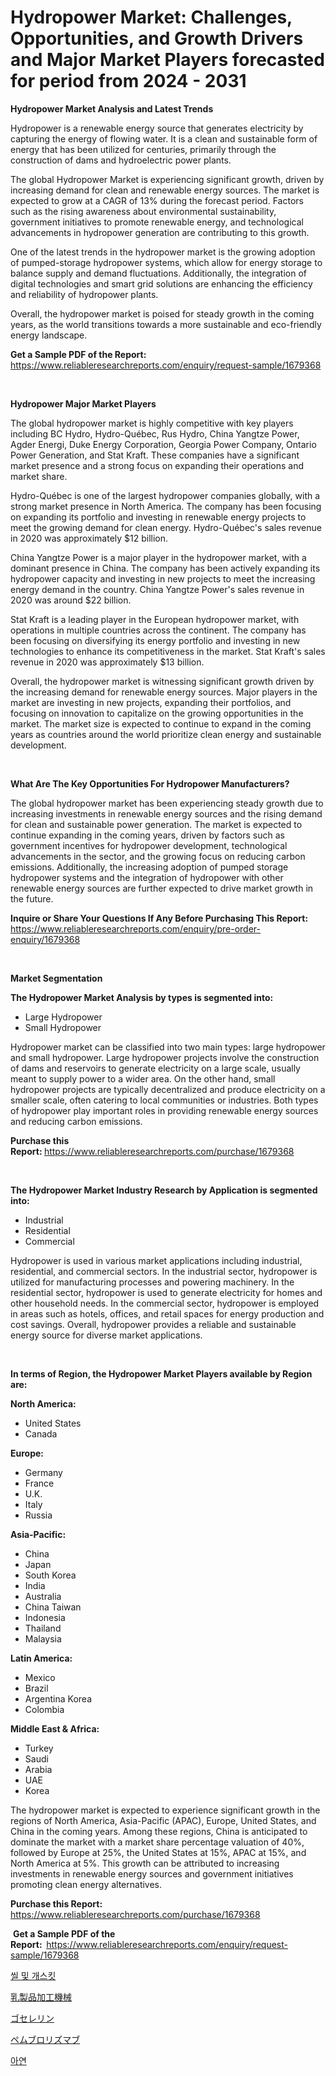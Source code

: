 <p><h1>Hydropower Market: Challenges, Opportunities, and Growth Drivers and Major Market Players forecasted for period from 2024 - 2031</h1></p><p><strong>Hydropower Market Analysis and Latest Trends</strong></p>
<p><p>Hydropower is a renewable energy source that generates electricity by capturing the energy of flowing water. It is a clean and sustainable form of energy that has been utilized for centuries, primarily through the construction of dams and hydroelectric power plants.</p><p>The global Hydropower Market is experiencing significant growth, driven by increasing demand for clean and renewable energy sources. The market is expected to grow at a CAGR of 13% during the forecast period. Factors such as the rising awareness about environmental sustainability, government initiatives to promote renewable energy, and technological advancements in hydropower generation are contributing to this growth.</p><p>One of the latest trends in the hydropower market is the growing adoption of pumped-storage hydropower systems, which allow for energy storage to balance supply and demand fluctuations. Additionally, the integration of digital technologies and smart grid solutions are enhancing the efficiency and reliability of hydropower plants.</p><p>Overall, the hydropower market is poised for steady growth in the coming years, as the world transitions towards a more sustainable and eco-friendly energy landscape.</p></p>
<p><strong>Get a Sample PDF of the Report:&nbsp;</strong> <a href="https://www.reliableresearchreports.com/enquiry/request-sample/1679368">https://www.reliableresearchreports.com/enquiry/request-sample/1679368</a></p>
<p>&nbsp;</p>
<p><strong>Hydropower Major Market Players</strong></p>
<p><p>The global hydropower market is highly competitive with key players including BC Hydro, Hydro-Québec, Rus Hydro, China Yangtze Power, Agder Energi, Duke Energy Corporation, Georgia Power Company, Ontario Power Generation, and Stat Kraft. These companies have a significant market presence and a strong focus on expanding their operations and market share.</p><p>Hydro-Québec is one of the largest hydropower companies globally, with a strong market presence in North America. The company has been focusing on expanding its portfolio and investing in renewable energy projects to meet the growing demand for clean energy. Hydro-Québec's sales revenue in 2020 was approximately $12 billion.</p><p>China Yangtze Power is a major player in the hydropower market, with a dominant presence in China. The company has been actively expanding its hydropower capacity and investing in new projects to meet the increasing energy demand in the country. China Yangtze Power's sales revenue in 2020 was around $22 billion.</p><p>Stat Kraft is a leading player in the European hydropower market, with operations in multiple countries across the continent. The company has been focusing on diversifying its energy portfolio and investing in new technologies to enhance its competitiveness in the market. Stat Kraft's sales revenue in 2020 was approximately $13 billion.</p><p>Overall, the hydropower market is witnessing significant growth driven by the increasing demand for renewable energy sources. Major players in the market are investing in new projects, expanding their portfolios, and focusing on innovation to capitalize on the growing opportunities in the market. The market size is expected to continue to expand in the coming years as countries around the world prioritize clean energy and sustainable development.</p></p>
<p>&nbsp;</p>
<p><strong>What Are The Key Opportunities For Hydropower Manufacturers?</strong></p>
<p><p>The global hydropower market has been experiencing steady growth due to increasing investments in renewable energy sources and the rising demand for clean and sustainable power generation. The market is expected to continue expanding in the coming years, driven by factors such as government incentives for hydropower development, technological advancements in the sector, and the growing focus on reducing carbon emissions. Additionally, the increasing adoption of pumped storage hydropower systems and the integration of hydropower with other renewable energy sources are further expected to drive market growth in the future.</p></p>
<p><strong>Inquire or Share Your Questions If Any Before Purchasing This Report:</strong> <a href="https://www.reliableresearchreports.com/enquiry/pre-order-enquiry/1679368">https://www.reliableresearchreports.com/enquiry/pre-order-enquiry/1679368</a></p>
<p>&nbsp;</p>
<p><strong>Market Segmentation</strong></p>
<p><strong>The Hydropower Market Analysis by types is segmented into:</strong></p>
<p><ul><li>Large Hydropower</li><li>Small Hydropower</li></ul></p>
<p><p>Hydropower market can be classified into two main types: large hydropower and small hydropower. Large hydropower projects involve the construction of dams and reservoirs to generate electricity on a large scale, usually meant to supply power to a wider area. On the other hand, small hydropower projects are typically decentralized and produce electricity on a smaller scale, often catering to local communities or industries. Both types of hydropower play important roles in providing renewable energy sources and reducing carbon emissions.</p></p>
<p><strong>Purchase this Report:&nbsp;</strong><a href="https://www.reliableresearchreports.com/purchase/1679368">https://www.reliableresearchreports.com/purchase/1679368</a></p>
<p>&nbsp;</p>
<p><strong>The Hydropower Market Industry Research by Application is segmented into:</strong></p>
<p><ul><li>Industrial</li><li>Residential</li><li>Commercial</li></ul></p>
<p><p>Hydropower is used in various market applications including industrial, residential, and commercial sectors. In the industrial sector, hydropower is utilized for manufacturing processes and powering machinery. In the residential sector, hydropower is used to generate electricity for homes and other household needs. In the commercial sector, hydropower is employed in areas such as hotels, offices, and retail spaces for energy production and cost savings. Overall, hydropower provides a reliable and sustainable energy source for diverse market applications.</p></p>
<p>&nbsp;</p>
<p><strong>In terms of Region, the Hydropower Market Players available by Region are:</strong></p>
<p>
    <p> <strong> North America: </strong>
        <ul>
            <li>United States</li>
            <li>Canada</li>
        </ul>
        </p> 
    <p> <strong> Europe: </strong>
        <ul>
            <li>Germany</li>
            <li>France</li>
            <li>U.K.</li>
            <li>Italy</li>
            <li>Russia</li>
        </ul>
        </p> 
    <p> <strong> Asia-Pacific: </strong>
        <ul>
            <li>China</li>
            <li>Japan</li>
            <li>South Korea</li>
            <li>India</li>
            <li>Australia</li>
            <li>China Taiwan</li>
            <li>Indonesia</li>
            <li>Thailand</li>
            <li>Malaysia</li>
        </ul>
        </p> 
    <p> <strong> Latin America: </strong>
        <ul>
            <li>Mexico</li>
            <li>Brazil</li>
            <li>Argentina Korea</li>
            <li>Colombia</li>
        </ul>
        </p> 
    <p> <strong> Middle East & Africa: </strong>
        <ul>
            <li>Turkey</li>
            <li>Saudi</li>
            <li>Arabia</li>
            <li>UAE</li>
            <li>Korea</li>
        </ul>
    </p>
    </p>
<p><p>The hydropower market is expected to experience significant growth in the regions of North America, Asia-Pacific (APAC), Europe, United States, and China in the coming years. Among these regions, China is anticipated to dominate the market with a market share percentage valuation of 40%, followed by Europe at 25%, the United States at 15%, APAC at 15%, and North America at 5%. This growth can be attributed to increasing investments in renewable energy sources and government initiatives promoting clean energy alternatives.</p></p>
<p><strong>Purchase this Report: </strong><a href="https://www.reliableresearchreports.com/purchase/1679368">https://www.reliableresearchreports.com/purchase/1679368</a></p>
<p>&nbsp;<strong>Get a Sample PDF of the Report:&nbsp;&nbsp;</strong><a href="https://www.reliableresearchreports.com/enquiry/request-sample/1679368">https://www.reliableresearchreports.com/enquiry/request-sample/1679368</a></p>
<p><strong></strong></p>
<p><p><a href="https://github.com/wallacBahrtyinger567686/Market-Research-Report-List-1/blob/main/118073815220.md">씰 및 개스킷</a></p><p><a href="https://github.com/EthanMorar2011/Market-Research-Report-List-1/blob/main/828974916336.md">乳製品加工機械</a></p><p><a href="https://medium.com/@rusty-marie2024/%E3%82%B4%E3%82%BB%E3%83%AC%E3%83%AA%E3%83%B3%E5%B8%82%E5%A0%B4%E8%A6%8F%E6%A8%A1-%E5%B8%82%E5%A0%B4%E3%81%AE%E5%B1%95%E6%9C%9B%E3%81%A8%E5%B8%82%E5%A0%B4%E4%BA%88%E6%B8%AC-2024%E5%B9%B4%E3%81%8B%E3%82%892031%E5%B9%B4%E3%81%BE%E3%81%A7-2fbce373aefc">ゴセレリン</a></p><p><a href="https://medium.com/@marcosoenrt565736/%E3%83%9A%E3%83%A0%E3%83%96%E3%83%AD%E3%83%AA%E3%82%BA%E3%83%9E%E3%83%96%E5%B8%82%E5%A0%B4%E3%81%AF-%E5%B8%82%E5%A0%B4%E3%82%B7%E3%82%A7%E3%82%A2-%E5%B8%82%E5%A0%B4%E3%83%88%E3%83%AC%E3%83%B3%E3%83%89-%E5%B8%82%E5%A0%B4%E3%81%AE%E6%88%90%E9%95%B7%E3%81%AB%E9%96%A2%E3%81%99%E3%82%8B%E6%83%85%E5%A0%B1%E3%82%92%E6%8F%90%E4%BE%9B%E3%81%97%E3%81%A6%E3%81%84%E3%81%BE%E3%81%99-c2dea216aa78">ペムブロリズマブ</a></p><p><a href="https://medium.com/@mayekuhic00/%EC%95%84%EC%97%B0-%EC%8B%9C%EC%9E%A5-%EA%B2%BD%EC%9F%81-%EB%B6%84%EC%84%9D-%EC%8B%9C%EC%9E%A5-%EB%8F%99%ED%96%A5-%EB%B0%8F-2031%EB%85%84%EA%B9%8C%EC%A7%80%EC%9D%98-%EC%98%88%EC%B8%A1-11cfadecffac">아연</a></p></p>
